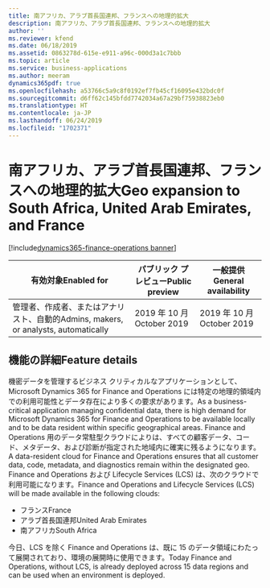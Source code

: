 ```yaml
---
title: 南アフリカ、アラブ首長国連邦、フランスへの地理的拡大
description: 南アフリカ、アラブ首長国連邦、フランスへの地理的拡大
author: ''
ms.reviewer: kfend
ms.date: 06/18/2019
ms.assetid: 0863278d-615e-e911-a96c-000d3a1c7bbb
ms.topic: article
ms.service: business-applications
ms.author: meeram
dynamics365pdf: true
ms.openlocfilehash: a53766c5a9c8f0192ef7fb45cf16095e432bdc0f
ms.sourcegitcommit: d6ff62c145bfdd7742034a67a29bf75938823eb0
ms.translationtype: HT
ms.contentlocale: ja-JP
ms.lasthandoff: 06/24/2019
ms.locfileid: "1702371"
---
```

# <a name="geo-expansion-to-south-africa-united-arab-emirates-and-france"></a><span data-ttu-id="825de-103">南アフリカ、アラブ首長国連邦、フランスへの地理的拡大</span><span class="sxs-lookup"><span data-stu-id="825de-103">Geo expansion to South Africa, United Arab Emirates, and France</span></span>
[!include[dynamics365-finance-operations banner](../includes/dynamics365-finance-operations.md)]

| <span data-ttu-id="825de-104">有効対象</span><span class="sxs-lookup"><span data-stu-id="825de-104">Enabled for</span></span>    |  <span data-ttu-id="825de-105">パブリック プレビュー</span><span class="sxs-lookup"><span data-stu-id="825de-105">Public preview</span></span> | <span data-ttu-id="825de-106">一般提供</span><span class="sxs-lookup"><span data-stu-id="825de-106">General availability</span></span> | 
| ---------- | ---------- |---------- |
|<span data-ttu-id="825de-107">管理者、作成者、またはアナリスト、自動的</span><span class="sxs-lookup"><span data-stu-id="825de-107">Admins, makers, or analysts, automatically</span></span>|<span data-ttu-id="825de-108">2019 年 10 月</span><span class="sxs-lookup"><span data-stu-id="825de-108">October 2019</span></span>| <span data-ttu-id="825de-109">2019 年 10 月</span><span class="sxs-lookup"><span data-stu-id="825de-109">October 2019</span></span>|






## <a name="feature-details"></a><span data-ttu-id="825de-110">機能の詳細</span><span class="sxs-lookup"><span data-stu-id="825de-110">Feature details</span></span>
<!--feature detail start -->
<span data-ttu-id="825de-111">機密データを管理するビジネス クリティカルなアプリケーションとして、Microsoft Dynamics 365 for Finance and Operations には特定の地理的領域内での利用可能性とデータ存在により多くの要求があります。</span><span class="sxs-lookup"><span data-stu-id="825de-111">As a business-critical application managing confidential data, there is high demand for Microsoft Dynamics 365 for Finance and Operations to be available locally and to be data resident within specific geographical areas.</span></span> <span data-ttu-id="825de-112">Finance and Operations 用のデータ常駐型クラウドによりは、すべての顧客データ、コード、メタデータ、および診断が指定された地域内に確実に残るようになります。</span><span class="sxs-lookup"><span data-stu-id="825de-112">A data-resident cloud for Finance and Operations ensures that all customer data, code, metadata, and diagnostics remain within the designated geo.</span></span> <span data-ttu-id="825de-113">Finance and Operations および Lifecycle Services (LCS) は、次のクラウドで利用可能になります。</span><span class="sxs-lookup"><span data-stu-id="825de-113">Finance and Operations and Lifecycle Services (LCS) will be made available in the following clouds:</span></span> 

- <span data-ttu-id="825de-114">フランス</span><span class="sxs-lookup"><span data-stu-id="825de-114">France</span></span>
- <span data-ttu-id="825de-115">アラブ首長国連邦</span><span class="sxs-lookup"><span data-stu-id="825de-115">United Arab Emirates</span></span> 
- <span data-ttu-id="825de-116">南アフリカ</span><span class="sxs-lookup"><span data-stu-id="825de-116">South Africa</span></span> 

<span data-ttu-id="825de-117">今日、LCS を除く Finance and Operations は、既に 15 のデータ領域にわたって展開されており、環境の展開時に使用できます。</span><span class="sxs-lookup"><span data-stu-id="825de-117">Today Finance and Operations, without LCS, is already deployed across 15 data regions and can be used when an environment is deployed.</span></span>
<!--feature detail end -->










